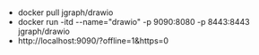 
#
- docker pull jgraph/drawio
- docker run -itd  --name="drawio" -p 9090:8080 -p 8443:8443 jgraph/drawio
- http://localhost:9090/?offline=1&https=0